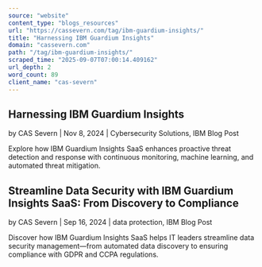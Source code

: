 ```yaml
---
source: "website"
content_type: "blogs_resources"
url: "https://cassevern.com/tag/ibm-guardium-insights/"
title: "Harnessing IBM Guardium Insights"
domain: "cassevern.com"
path: "/tag/ibm-guardium-insights/"
scraped_time: "2025-09-07T07:00:14.409162"
url_depth: 2
word_count: 89
client_name: "cas-severn"
---
```


## Harnessing IBM Guardium Insights

by CAS Severn | Nov 8, 2024 | Cybersecurity Solutions, IBM Blog Post

Explore how IBM Guardium Insights SaaS enhances proactive threat detection and response with continuous monitoring, machine learning, and automated threat mitigation.

## Streamline Data Security with IBM Guardium Insights SaaS: From Discovery to Compliance

by CAS Severn | Sep 16, 2024 | data protection, IBM Blog Post

Discover how IBM Guardium Insights SaaS helps IT leaders streamline data security management—from automated data discovery to ensuring compliance with GDPR and CCPA regulations.